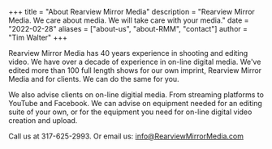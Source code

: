 +++
title = "About Rearview Mirror Media"
description = "Rearview Mirror Media. We care about media. We will take care with your media."
date = "2022-02-28"
aliases = ["about-us", "about-RMM", "contact"]
author = "Tim Walter"
+++

Rearview Mirror Media has 40 years experience in shooting and editing video. We have over a decade of experience in on-line digital media. We've edited more than 100 full length shows for our own imprint, Rearview Mirror Media and for clients. We can do the same for you.

We also advise clients on on-line digitial media. From streaming platforms to YouTube and Facebook. We can advise on equipment needed for an editing suite of your own, or for the equipment you need for on-line digital video creation and upload.

Call us at 317-625-2993. Or email us: info@RearviewMirrorMedia.com
